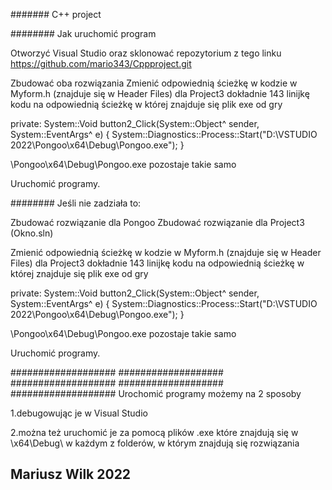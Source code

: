 ####### C++ project


######## Jak uruchomić program 

Otworzyć Visual Studio oraz sklonować repozytorium z tego linku 
https://github.com/mario343/Cppproject.git

Zbudować oba rozwiązania
Zmienić odpowiednią ścieżkę w kodzie w Myform.h (znajduje się w Header Files) dla Project3
dokładnie 143 linijkę kodu na odpowiednią ścieżkę w której znajduje się plik exe od gry

private: System::Void button2_Click(System::Object^ sender, System::EventArgs^ e) {
		System::Diagnostics::Process::Start("D:\\VSTUDIO 2022\\Pongoo\\x64\\Debug\\Pongoo.exe"); 
	}
	
 \\Pongoo\\x64\\Debug\\Pongoo.exe pozostaje takie samo 
 
Uruchomić programy.



######## Jeśli nie zadziała to:

Zbudować rozwiązanie dla Pongoo
Zbudować rozwiązanie dla Project3 (Okno.sln)

Zmienić odpowiednią ścieżkę w kodzie w Myform.h (znajduje się w Header Files) dla Project3
dokładnie 143 linijkę kodu na odpowiednią ścieżkę w której znajduje się plik exe od gry


private: System::Void button2_Click(System::Object^ sender, System::EventArgs^ e) {
		System::Diagnostics::Process::Start("D:\\VSTUDIO 2022\\Pongoo\\x64\\Debug\\Pongoo.exe"); 
	}
	
 \\Pongoo\\x64\\Debug\\Pongoo.exe pozostaje takie samo 
 
 Uruchomić programy.
 
 
 ################### ################### ################### ################### ###################
 Urochomić programy możemy na 2 sposoby

 1.debugowując je w Visual Studio
 
 2.można też uruchomić je za pomocą plików .exe
 które znajdują się w \\x64\\Debug\\ w każdym z folderów, w którym znajdują się rozwiązania
 
 ## Mariusz Wilk 2022
  
